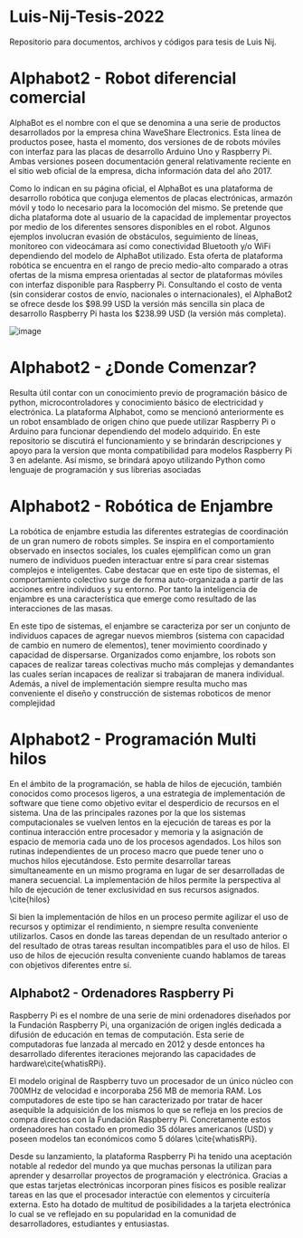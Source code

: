 # Luis-Nij-Tesis-2022
Repositorio para documentos, archivos y códigos para tesis de Luis Nij.


# Alphabot2 -  Robot diferencial comercial

AlphaBot es el nombre con el que se denomina a una serie de productos desarrollados por la empresa china WaveShare Electronics. Esta línea de productos posee, hasta el momento, dos versiones de de robots móviles con interfaz para las placas de desarrollo Arduino Uno y Raspberry Pi. Ambas versiones poseen documentación general relativamente reciente en el sitio web oficial de la empresa, dicha información data del año 2017. 

Como lo indican en su página oficial, el AlphaBot es una plataforma de desarrollo robótica que conjuga elementos de placas electrónicas, armazón móvil y todo lo necesario para la locomoción del mismo. Se pretende que dicha plataforma dote al usuario de la capacidad de implementar proyectos por medio de los diferentes sensores disponibles en el robot. Algunos ejemplos involucran evasión de obstáculos, seguimiento de líneas, monitoreo con videocámara así como conectividad Bluetooth y/o WiFi dependiendo del modelo de AlphaBot utilizado. Esta oferta de plataforma robótica se encuentra en el rango de precio medio-alto comparado a otras ofertas de la misma empresa orientadas al sector de plataformas móviles con interfaz disponible para Raspberry Pi. Consultando el costo de venta (sin considerar costos de envío, nacionales o internacionales), el AlphaBot2 se ofrece desde los $98.99 USD la versión más sencilla sin placa de desarrollo Raspberry Pi hasta los $238.99 USD (la versión más completa).

![image](https://user-images.githubusercontent.com/60576547/202885375-8bfc6cfe-7512-4938-96c8-73ac50673eec.png)

# Alphabot2 -  ¿Donde Comenzar? 

Resulta útil contar con un conocimiento previo de programación básico de python, microcontroladores y conocimiento básico de electricidad y electrónica.
La plataforma Alphabot, como se mencionó anteriormente es un robot ensamblado de origen chino que puede utilizar Raspberry Pi o Arduino para funcionar dependiendo del modelo adquirido. En este repositorio se discutirá el funcionamiento y se brindarán descripciones y apoyo para la version que monta compatibilidad para modelos Raspberry Pi 3 en adelante. Así mismo, se brindará apoyo utilizando Python como lenguaje de programación y sus librerias asociadas 

# Alphabot2 -  Robótica de Enjambre

La robótica de enjambre estudia las diferentes estrategias de coordinación de un gran numero de robots simples. Se inspira en el comportamiento observado en insectos sociales, los cuales ejemplifican como un gran numero de individuos pueden interactuar entre sí para crear sistemas complejos e inteligentes. Cabe destacar que en este tipo de sistemas, el comportamiento colectivo surge de forma auto-organizada a partir de las acciones entre individuos y su entorno. Por tanto la inteligencia de enjambre es una característica que emerge como resultado de las interacciones de las masas.

En este tipo de sistemas, el enjambre se caracteriza por ser un conjunto de individuos capaces de agregar nuevos miembros (sistema con capacidad de cambio en numero de elementos), tener movimiento coordinado y capacidad de dispersarse. Organizados como enjambre, los robots son capaces de realizar tareas colectivas mucho más complejas y demandantes las cuales serían incapaces de realizar si trabajaran de manera individual. Además, a nivel de implementación siempre resulta mucho mas conveniente el diseño y construcción de sistemas roboticos de menor complejidad

# Alphabot2 -  Programación Multi hilos

En el ámbito de la programación, se habla de hilos de ejecución, también conocidos como procesos ligeros, a una estrategia de implementación de software que tiene como objetivo evitar el desperdicio de recursos en el sistema. Una de las principales razones por la que los sistemas computacionales se vuelven lentos en la ejecución de tareas es por la continua interacción entre procesador y memoria y la asignación de espacio de memoria cada uno de los procesos agendados. Los hilos son rutinas independientes  de un proceso macro que puede tener uno o muchos hilos ejecutándose. Esto permite desarrollar tareas simultaneamente en un mismo programa en lugar de ser desarrolladas de manera secuencial. La implementación de hilos permite la perspectiva al hilo de ejecución de tener exclusividad en sus recursos asignados. \cite{hilos}

Si bien la implementación de hilos en un proceso permite agilizar el uso de recursos y optimizar el rendimiento, n siempre resulta conveniente utilizarlos. Casos en donde las tareas dependan de un resultado anterior o del resultado de otras tareas resultan incompatibles para el uso de hilos. El uso de hilos de ejecución resulta conveniente cuando hablamos de tareas con objetivos diferentes entre sí. 

## Alphabot2 -  Ordenadores Raspberry Pi

Raspberry Pi es el nombre de una serie de mini ordenadores diseñados por la Fundación Raspberry Pi, una organización de origen inglés dedicada a difusión de educación en temas de computación. Esta serie de computadoras fue lanzada al mercado en 2012 y desde entonces ha desarrollado diferentes iteraciones mejorando las capacidades de hardware\cite{whatisRPi}.

El modelo original de Raspberry tuvo un procesador de un único núcleo con 700MHz de velocidad e incorporaba 256 MB de memoria RAM. Los computadores de este tipo se han caracterizado por tratar de hacer asequible la adquisición de los mismos lo que se refleja en los precios de compra directos con la Fundación Raspberry Pi. Concretamente estos ordenadores han costado en promedio 35 dólares americanos (USD) y poseen modelos tan económicos como 5 dólares \cite{whatisRPi}.

Desde su lanzamiento, la plataforma Raspberry Pi ha tenido una aceptación notable al rededor del mundo ya que muchas personas la utilizan para aprender y desarrollar proyectos de programación y electrónica. Gracias a que estas tarjetas electrónicas incorporan pines físicos es posible realizar tareas en las que el procesador interactúe con elementos y circuitería externa. Esto ha dotado de multitud de posibilidades a la tarjeta electrónica lo cual se ve reflejado en su popularidad en la comunidad de desarrolladores, estudiantes y entusiastas.